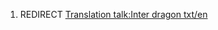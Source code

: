 1.  REDIRECT [Translation talk:Inter dragon
    txt/en](Translation_talk:Inter_dragon_txt/en "wikilink")